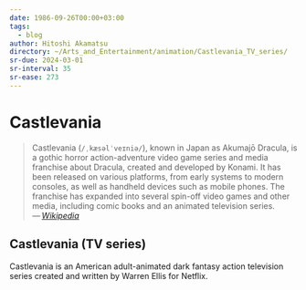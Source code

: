```yaml
---
date: 1986-09-26T00:00+03:00
tags:
  - blog
author: Hitoshi Akamatsu
directory: ~/Arts_and_Entertainment/animation/Castlevania_TV_series/
sr-due: 2024-03-01
sr-interval: 35
sr-ease: 273
---
```


# Castlevania

> Castlevania (`/ˌkæsəlˈveɪniə/`), known in Japan as Akumajō Dracula, is a
> gothic horror action-adventure video game series and media franchise about
> Dracula, created and developed by Konami. It has been released on various
> platforms, from early systems to modern consoles, as well as handheld devices
> such as mobile phones. The franchise has expanded into several spin-off video
> games and other media, including comic books and an animated television
> series.\
> — <cite>[Wikipedia](https://en.wikipedia.org/wiki/Castlevania)</cite>

## Castlevania (TV series)

Castlevania is an American adult-animated dark fantasy action television series
created and written by Warren Ellis for Netflix.
